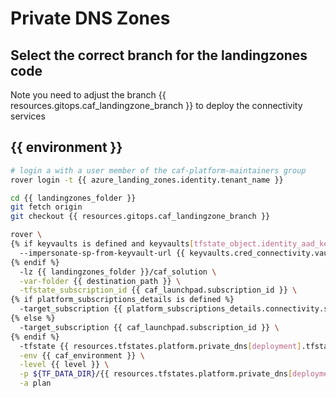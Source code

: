 
# Private DNS Zones

## Select the correct branch for the landingzones code

Note you need to adjust the branch {{ resources.gitops.caf_landingzone_branch }} to deploy the connectivity services

## {{ environment }}

```bash
# login a with a user member of the caf-platform-maintainers group
rover login -t {{ azure_landing_zones.identity.tenant_name }}

cd {{ landingzones_folder }}
git fetch origin
git checkout {{ resources.gitops.caf_landingzone_branch }}

rover \
{% if keyvaults is defined and keyvaults[tfstate_object.identity_aad_key] is defined and azure_landing_zones.identity.azuread_identity_mode != "logged_in_user" %}
  --impersonate-sp-from-keyvault-url {{ keyvaults.cred_connectivity.vault_uri }} \
{% endif %}
  -lz {{ landingzones_folder }}/caf_solution \
  -var-folder {{ destination_path }} \
  -tfstate_subscription_id {{ caf_launchpad.subscription_id }} \
{% if platform_subscriptions_details is defined %}
  -target_subscription {{ platform_subscriptions_details.connectivity.subscription_id }} \
{% else %}
  -target_subscription {{ caf_launchpad.subscription_id }} \
{% endif %}
  -tfstate {{ resources.tfstates.platform.private_dns[deployment].tfstate }} \
  -env {{ caf_environment }} \
  -level {{ level }} \
  -p ${TF_DATA_DIR}/{{ resources.tfstates.platform.private_dns[deployment].tfstate }}.tfplan \
  -a plan

```


